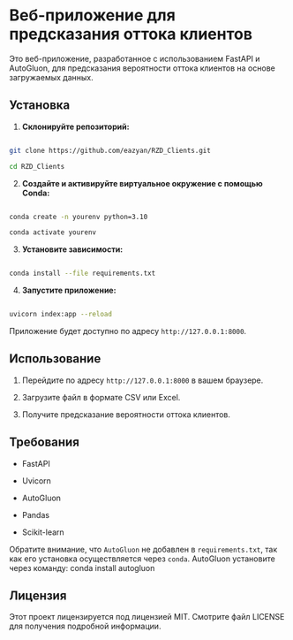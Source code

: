 
# Веб-приложение для предсказания оттока клиентов



Это веб-приложение, разработанное с использованием FastAPI и AutoGluon, для предсказания вероятности оттока клиентов на основе загружаемых данных.

  

## Установка

  

1. **Склонируйте репозиторий:**

  

```bash

git clone https://github.com/eazyan/RZD_Clients.git

cd RZD_Clients

```

  

2. **Создайте и активируйте виртуальное окружение с помощью Conda:**

  

```bash

conda create -n yourenv python=3.10

conda activate yourenv

```

  

3. **Установите зависимости:**

  

```bash

conda install --file requirements.txt

```

  

4. **Запустите приложение:**

  

```bash

uvicorn index:app --reload

```

  

Приложение будет доступно по адресу `http://127.0.0.1:8000`.

  

## Использование

  

1. Перейдите по адресу `http://127.0.0.1:8000` в вашем браузере.

2. Загрузите файл в формате CSV или Excel.

3. Получите предсказание вероятности оттока клиентов.

  

## Требования

- FastAPI

- Uvicorn

- AutoGluon

- Pandas

- Scikit-learn

Обратите внимание, что `AutoGluon` не добавлен в `requirements.txt`, так как его установка осуществляется через `conda`. AutoGluon установите через команду: conda install autogluon

## Лицензия

Этот проект лицензируется под лицензией MIT. Смотрите файл LICENSE для получения подробной информации.
